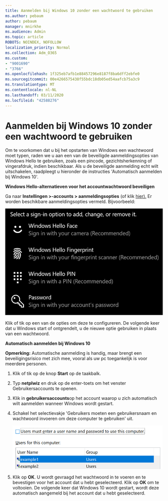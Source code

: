 ```yaml
---
title: Aanmelden bij Windows 10 zonder een wachtwoord te gebruiken
ms.author: pebaum
author: pebaum
manager: mnirkhe
ms.audience: Admin
ms.topic: article
ROBOTS: NOINDEX, NOFOLLOW
localization_priority: Normal
ms.collection: Adm_O365
ms.custom:
- "9001690"
- "3766"
ms.openlocfilehash: 1f325eb7afb1e88457296e8187f8ba6dff2ebfe0
ms.sourcegitcommit: 00e4266575438f55bdc18db05ed54aafcb75a3c9
ms.translationtype: MT
ms.contentlocale: nl-NL
ms.lasthandoff: 03/11/2020
ms.locfileid: "42588276"
---
```

# <a name="sign-in-to-windows-10-without-using-a-password"></a>Aanmelden bij Windows 10 zonder een wachtwoord te gebruiken

Om te voorkomen dat u bij het opstarten van Windows een wachtwoord moet typen, raden we u aan een van de beveiligde aanmeldingsopties van Windows Hello te gebruiken, zoals een pincode, gezichtsherkenning of vingerafdruk, indien beschikbaar. Als u de beveiligde aanmelding echt wilt uitschakelen, raadpleegt u hieronder de instructies 'Automatisch aanmelden bij Windows 10'.

**Windows Hello-alternatieven voor het accountwachtwoord beveiligen**

Ga naar **Instellingen >-accounts > aanmeldingsopties** (of klik [hier).](ms-settings:signinoptions?activationSource=GetHelp) Er worden beschikbare aanmeldingsopties vermeld. Bijvoorbeeld:

![Aanmeldingsopties.](media/sign-in-options.png)

Klik of tik op een van de opties om deze te configureren. De volgende keer dat u Windows start of ontgrendelt, u de nieuwe optie gebruiken in plaats van een wachtwoord. 

**Automatisch aanmelden bij Windows 10**

**Opmerking:** Automatische aanmelding is handig, maar brengt een beveiligingsrisico met zich mee, vooral als uw pc toegankelijk is voor meerdere personen. 

1. Klik of tik op de knop **Start** op de taakbalk.

2. Typ **netplwiz** en druk op de enter-toets om het venster Gebruikersaccounts te openen.

3. Klik in **gebruikersaccounts**op het account waarop u zich automatisch wilt aanmelden wanneer Windows wordt gestart.

4. Schakel het selectievakje 'Gebruikers moeten een gebruikersnaam en wachtwoord invoeren om deze computer te gebruiken' uit.

    ![Gebruikers moeten een gebruikersnaam en wachtwoordoptie invoeren.](media/users-must-enter-username.png)

5. Klik op **OK**. U wordt gevraagd het wachtwoord in te voeren en te bevestigen voor het account dat u hebt geselecteerd. Klik op **OK** om te voltooien. De volgende keer dat Windows 10 wordt gestart, wordt deze automatisch aangemeld bij het account dat u hebt geselecteerd.
